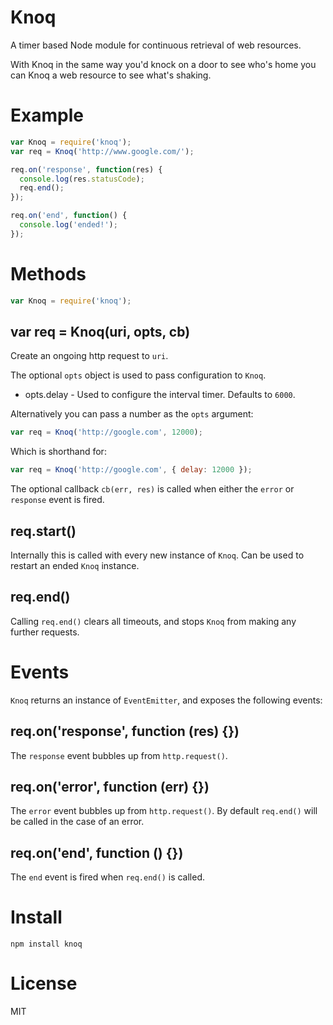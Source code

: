 # Knoq

A timer based Node module for continuous retrieval of web resources.

With Knoq in the same way you'd knock on a door
to see who's home you can Knoq a web resource to
see what's shaking.

# Example

```javascript
var Knoq = require('knoq');
var req = Knoq('http://www.google.com/');

req.on('response', function(res) {
  console.log(res.statusCode);
  req.end();
});

req.on('end', function() {
  console.log('ended!');
});
```

# Methods

```javascript
var Knoq = require('knoq');
```

## var req = Knoq(uri, opts, cb)

Create an ongoing http request to `uri`.

The optional `opts` object is used to pass configuration to `Knoq`.

 * opts.delay - Used to configure the interval timer. Defaults to `6000`.

Alternatively you can pass a number as the `opts` argument:

```javascript
var req = Knoq('http://google.com', 12000);
```

Which is shorthand for:

```javascript
var req = Knoq('http://google.com', { delay: 12000 });
```

The optional callback `cb(err, res)` is called when either the `error` or `response` event is fired.

## req.start()

Internally this is called with every new instance of `Knoq`.
Can be used to restart an ended `Knoq` instance.

## req.end()

Calling `req.end()` clears all timeouts, and stops `Knoq` from making any further requests.

# Events

`Knoq` returns an instance of `EventEmitter`, and exposes the following events:

## req.on('response', function (res) {})

The `response` event bubbles up from `http.request()`.

## req.on('error', function (err) {})

The `error` event bubbles up from `http.request()`.
By default `req.end()` will be called in the case of an error.

## req.on('end', function () {})

The `end` event is fired when `req.end()` is called.

# Install

`npm install knoq`

# License

MIT
